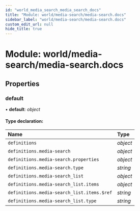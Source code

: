 ```yaml
---
id: "world_media_search_media_search_docs"
title: "Module: world/media-search/media-search.docs"
sidebar_label: "world/media-search/media-search.docs"
custom_edit_url: null
hide_title: true
---
```


# Module: world/media-search/media-search.docs

## Properties

### default

• **default**: *object*

#### Type declaration:

| Name | Type |
| :------ | :------ |
| `definitions` | *object* |
| `definitions.media-search` | *object* |
| `definitions.media-search.properties` | *object* |
| `definitions.media-search.type` | *string* |
| `definitions.media-search_list` | *object* |
| `definitions.media-search_list.items` | *object* |
| `definitions.media-search_list.items.$ref` | *string* |
| `definitions.media-search_list.type` | *string* |
